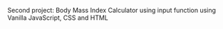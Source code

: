 Second project: Body Mass Index Calculator using input function using Vanilla JavaScript, CSS and HTML
